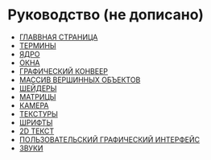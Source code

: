 # Руководство (не дописано)

+ [ГЛАВВНАЯ СТРАНИЦА](../README.md)
+ [ТЕРМИНЫ](dictionary.md)
+ [ЯДРО](core.md)
+ [ОКНА](window.md)
+ [ГРАФИЧЕСКИЙ КОНВЕЕР](GraphicСooker.md)
+ [МАССИВ ВЕРШИННЫХ ОБЪЕКТОВ](vao.md)
+ [ШЕЙДЕРЫ]()
+ [МАТРИЦЫ]()
+ [КАМЕРА]()
+ [ТЕКСТУРЫ]()
+ [ШРИФТЫ]()
+ [2D ТЕКСТ]()
+ [ПОЛЬЗОВАТЕЛЬСКИЙ ГРАФИЧЕСКИЙ ИНТЕРФЕЙС]()
+ [ЗВУКИ]()